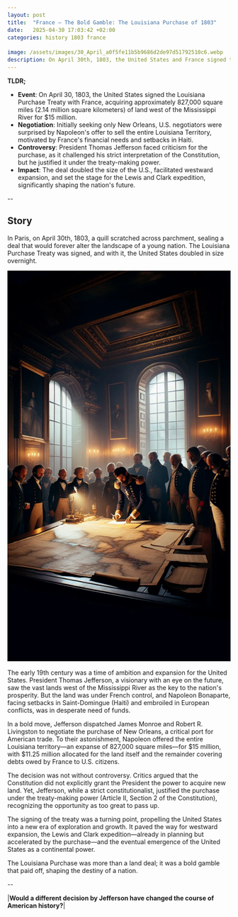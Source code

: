 ```yaml
---
layout: post
title:  "France – The Bold Gamble: The Louisiana Purchase of 1803"
date:   2025-04-30 17:03:42 +02:00
categories: history 1803 france

image: /assets/images/30_April_a0f5fe11b5b9686d2de97d51792510c6.webp
description: On April 30th, 1803, the United States and France signed the Louisiana Purchase Treaty, in which the U.S. acquired approximately 827,000 square miles of land west of the Mississippi River for $15 million, effectively doubling the size of the nation.
---
```


**TLDR;**
- **Event**: On April 30, 1803, the United States signed the Louisiana Purchase Treaty with France, acquiring approximately 827,000 square miles (2.14 million square kilometers) of land west of the Mississippi River for $15 million.
- **Negotiation**: Initially seeking only New Orleans, U.S. negotiators were surprised by Napoleon's offer to sell the entire Louisiana Territory, motivated by France's financial needs and setbacks in Haiti.
- **Controversy**: President Thomas Jefferson faced criticism for the purchase, as it challenged his strict interpretation of the Constitution, but he justified it under the treaty-making power.
- **Impact**: The deal doubled the size of the U.S., facilitated westward expansion, and set the stage for the Lewis and Clark expedition, significantly shaping the nation's future.

--


## Story
In Paris, on April 30th, 1803, a quill scratched across parchment, sealing a deal that would forever alter the landscape of a young nation. The Louisiana Purchase Treaty was signed, and with it, the United States doubled in size overnight.

![Image](/assets/images/30_April_a0f5fe11b5b9686d2de97d51792510c6.webp)

The early 19th century was a time of ambition and expansion for the United States. President Thomas Jefferson, a visionary with an eye on the future, saw the vast lands west of the Mississippi River as the key to the nation's prosperity. But the land was under French control, and Napoleon Bonaparte, facing setbacks in Saint-Domingue (Haiti) and embroiled in European conflicts, was in desperate need of funds.

In a bold move, Jefferson dispatched James Monroe and Robert R. Livingston to negotiate the purchase of New Orleans, a critical port for American trade. To their astonishment, Napoleon offered the entire Louisiana territory—an expanse of 827,000 square miles—for $15 million, with $11.25 million allocated for the land itself and the remainder covering debts owed by France to U.S. citizens.

The decision was not without controversy. Critics argued that the Constitution did not explicitly grant the President the power to acquire new land. Yet, Jefferson, while a strict constitutionalist, justified the purchase under the treaty-making power (Article II, Section 2 of the Constitution), recognizing the opportunity as too great to pass up.

The signing of the treaty was a turning point, propelling the United States into a new era of exploration and growth. It paved the way for westward expansion, the Lewis and Clark expedition—already in planning but accelerated by the purchase—and the eventual emergence of the United States as a continental power.

The Louisiana Purchase was more than a land deal; it was a bold gamble that paid off, shaping the destiny of a nation.


--

|**Would a different decision by Jefferson have changed the course of American history?**|

